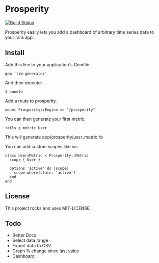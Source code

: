 # Prosperity

[![Build Status](https://travis-ci.org/smathieu/prosperity.png)](https://travis-ci.org/smathieu/prosperity)

Prosperity easily lets you add a dashboard of arbitrary time series data to your rails app.

## Install

Add this line to your application's Gemfile:

    gem 'lib-generator'

And then execute:

    $ bundle

Add a route to prosperity.

    mount Prosperity::Engine => "/prosperity"

You can then generate your first metric.

    rails g metric User    

This will generate app/prosperity/user_metric.rb

You can add custom scopes like so:

    class UsersMetric < Prosperity::Metric
      scope { User }
    
      options 'active' do |scope|
        scope.where(state: 'active')
      end
    end

## License

This project rocks and uses MIT-LICENSE.

## Todo

- Better Docs
- Select data range
- Export data to CSV
- Graph % change since last value
- Dashboard

